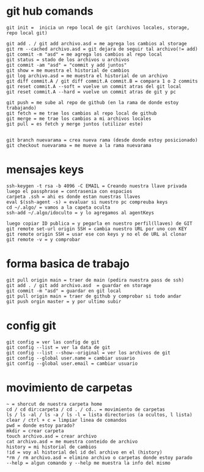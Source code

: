 # git hub comands

    git init =  inicia un repo local de git (archivos locales, storage, repo local git)

    git add . / git add archivo.asd = me agrega los cambios al storage
    git rm --cached archivo.asd = git dejara de seguir tal archivo(!= add)
    git commit -m "asd" = me agrega los cambios al repo local
    git status = stado de los archivos u archivos
    git commit -am "asd" = "commit y add juntos"
    git show = me muestra el historial de cambios
    git log archivo.asd = me muestra el historial de un archivo
    git diff commit.A / git diff commit.A commit.B = compara 1 o 2 commits
    git reset commit.A --soft = vuelve un commit atras del git local
    git reset commit.A --hard = vuelve un commit atras de git y pc

    git push = me sube al repo de github (en la rama de donde estoy trabajando)
    git fetch = me trae los cambios al repo local de github
    git merge = me trae los cambios a mi archivos locales
    git pull = es fetch y merge juntos (utilizar este)


    git branch nuevarama = crea nueva rama (desde donde estoy posicionado)
    git checkout nuevarama = me mueve a la rama nuevarama

# mensajes keys

    ssh-keygen -t rsa -b 4096 -C EMAIL = Creando nuestra llave privada
    luego el passphrase = contrasenia con espacios
    carpeta .ssh = ahi es donde estan nuestras llaves
    eval $(ssh-agent -s) = evaluar si nuestro pc compreuba keys
    cd ~/.algo/ = vamos a la capeta oculta
    ssh-add ~/.algo/idoculto = y lo agregamos al agentKeys

    luego copiar ID publica = y pegarla en nuestro perfil(llaves) de GIT
    git remote set-url origin SSH = cambia nuestro URL por uno con KEY
    git remote origin SSH = usar ese con keys y no el de URL al clonar
    git remote -v = y comprobar

# forma basica de trabajo

    git pull origin main = traer de main (pedira nuestra pass de ssh)
    git add . / git add archivo.asd  = guardar en storage
    git commit -m "asd" = guardar en git local
    git pull origin main = traer de github y comprobar si todo andar
    git push orgin master = y por ultimo subir

# config git

    git config = ver las config de git
    git config --list = ver la data de git
    git config --list --show--original = ver los archivos de git
    git config --global user.name = cambiar usuario
    git config --global user.email = cambiar usuario

# movimiento de carpetas

    ~ = shorcut de nuestra carpeta home
    cd / cd dir:carpeta / cd . / cd.. = movimiento de carpetas
    ls / ls -al / ls -a / ls -l = lista directorios (a ocultos, l lista)
    clear / ctrl + c = limpiar linea de comandos
    pwd = donde estoy parado?
    mkdir = crear carpeta
    touch archivo.asd = crear archivo
    cat archivo.asd = me muestra conteido de archivo
    history = mi historial de cambios
    !id = voy al historial del id del archivo en el (history)
    *rm / rm archivo.asd = elimino archivo o carpetas donde estoy parado
    --help = algun comando y --help me muestra la info del mismo
